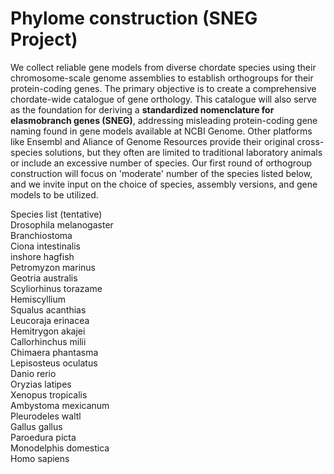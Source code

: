 # Phylome construction (SNEG Project)


We collect reliable gene models from diverse chordate species using their chromosome-scale genome assemblies to establish orthogroups for their protein-coding genes. The primary objective is to create a comprehensive chordate-wide catalogue of gene orthology. This catalogue will also serve as the foundation for deriving a <strong>standardized nomenclature for elasmobranch genes (SNEG)</strong>, addressing misleading protein-coding gene naming found in gene models available at NCBI Genome. Other platforms like Ensembl and Aliance of Genome Resources provide their original cross-species solutions, but they often are limited to traditional laboratory animals or include an excessive number of species. Our first round of orthogroup construction will focus on 'moderate' number of the species listed below, and we invite input on the choice of species, assembly versions, and gene models to be utilized. 

Species list (tentative)<br>
Drosophila melanogaster<br>
Branchiostoma<br>
Ciona intestinalis<br>
inshore hagfish<br>
Petromyzon marinus<br>
Geotria australis<br>
Scyliorhinus torazame<br>
Hemiscyllium<br>
Squalus acanthias<br>
Leucoraja erinacea<br>
Hemitrygon akajei<br>
Callorhinchus milii<br>
Chimaera phantasma<br>
Lepisosteus oculatus<br>
Danio rerio<br>
Oryzias latipes<br>
Xenopus tropicalis<br>
Ambystoma mexicanum <br>
Pleurodeles waltl<br>
Gallus gallus<br>
Paroedura picta<br>
Monodelphis domestica<br>
Homo sapiens<br>

